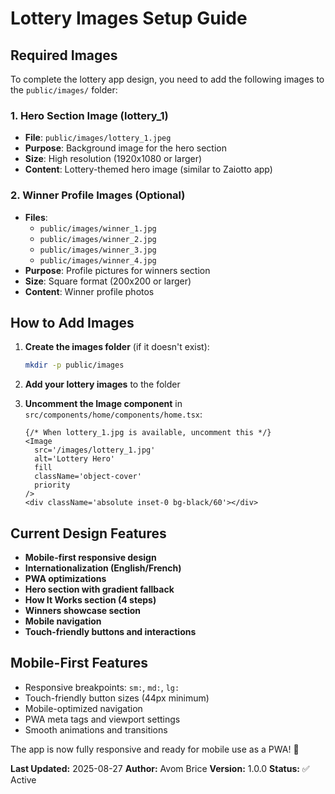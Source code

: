 # Lottery Images Setup Guide

## **Required Images**

To complete the lottery app design, you need to add the following images to the `public/images/` folder:

### **1. Hero Section Image (lottery_1)**

- **File**: `public/images/lottery_1.jpeg`
- **Purpose**: Background image for the hero section
- **Size**: High resolution (1920x1080 or larger)
- **Content**: Lottery-themed hero image (similar to Zaiotto app)

### **2. Winner Profile Images (Optional)**

- **Files**:
  - `public/images/winner_1.jpg`
  - `public/images/winner_2.jpg`
  - `public/images/winner_3.jpg`
  - `public/images/winner_4.jpg`
- **Purpose**: Profile pictures for winners section
- **Size**: Square format (200x200 or larger)
- **Content**: Winner profile photos

## **How to Add Images**

1. **Create the images folder** (if it doesn't exist):

   ```bash
   mkdir -p public/images
   ```

2. **Add your lottery images** to the folder

3. **Uncomment the Image component** in `src/components/home/components/home.tsx`:
   ```tsx
   {/* When lottery_1.jpg is available, uncomment this */}
   <Image
     src='/images/lottery_1.jpg'
     alt='Lottery Hero'
     fill
     className='object-cover'
     priority
   />
   <div className='absolute inset-0 bg-black/60'></div>
   ```

## **Current Design Features**

- **Mobile-first responsive design**
- **Internationalization (English/French)**
- **PWA optimizations**
- **Hero section with gradient fallback**
- **How It Works section (4 steps)**
- **Winners showcase section**
- **Mobile navigation**
- **Touch-friendly buttons and interactions**

## **Mobile-First Features**

- Responsive breakpoints: `sm:`, `md:`, `lg:`
- Touch-friendly button sizes (44px minimum)
- Mobile-optimized navigation
- PWA meta tags and viewport settings
- Smooth animations and transitions

The app is now fully responsive and ready for mobile use as a PWA! 🎉

**Last Updated:** 2025-08-27
**Author:** Avom Brice
**Version:** 1.0.0
**Status:** ✅ Active

